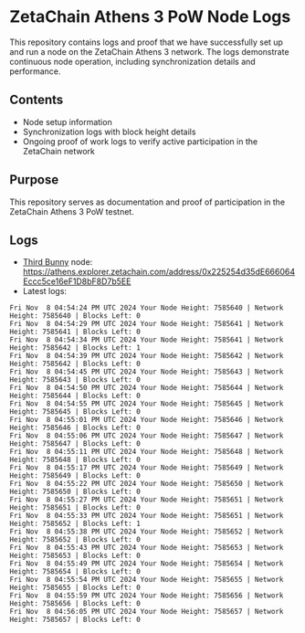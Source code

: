 # ZetaChain Athens 3 PoW Node Logs
This repository contains logs and proof that we have successfully set up and run a node on the ZetaChain Athens 3 network. The logs demonstrate continuous node operation, including synchronization details and performance.

## Contents
- Node setup information
- Synchronization logs with block height details
- Ongoing proof of work logs to verify active participation in the ZetaChain network

## Purpose
This repository serves as documentation and proof of participation in the ZetaChain Athens 3 PoW testnet.

## Logs

- [Third Bunny](https://thirdbunny.xyz/) node: https://athens.explorer.zetachain.com/address/0x225254d35dE666064Eccc5ce16eF1D8bF8D7b5EE
- Latest logs:
```
Fri Nov  8 04:54:24 PM UTC 2024 Your Node Height: 7585640 | Network Height: 7585640 | Blocks Left: 0
Fri Nov  8 04:54:29 PM UTC 2024 Your Node Height: 7585641 | Network Height: 7585641 | Blocks Left: 0
Fri Nov  8 04:54:34 PM UTC 2024 Your Node Height: 7585641 | Network Height: 7585642 | Blocks Left: 1
Fri Nov  8 04:54:39 PM UTC 2024 Your Node Height: 7585642 | Network Height: 7585642 | Blocks Left: 0
Fri Nov  8 04:54:45 PM UTC 2024 Your Node Height: 7585643 | Network Height: 7585643 | Blocks Left: 0
Fri Nov  8 04:54:50 PM UTC 2024 Your Node Height: 7585644 | Network Height: 7585644 | Blocks Left: 0
Fri Nov  8 04:54:55 PM UTC 2024 Your Node Height: 7585645 | Network Height: 7585645 | Blocks Left: 0
Fri Nov  8 04:55:01 PM UTC 2024 Your Node Height: 7585646 | Network Height: 7585646 | Blocks Left: 0
Fri Nov  8 04:55:06 PM UTC 2024 Your Node Height: 7585647 | Network Height: 7585647 | Blocks Left: 0
Fri Nov  8 04:55:11 PM UTC 2024 Your Node Height: 7585648 | Network Height: 7585648 | Blocks Left: 0
Fri Nov  8 04:55:17 PM UTC 2024 Your Node Height: 7585649 | Network Height: 7585649 | Blocks Left: 0
Fri Nov  8 04:55:22 PM UTC 2024 Your Node Height: 7585650 | Network Height: 7585650 | Blocks Left: 0
Fri Nov  8 04:55:27 PM UTC 2024 Your Node Height: 7585651 | Network Height: 7585651 | Blocks Left: 0
Fri Nov  8 04:55:33 PM UTC 2024 Your Node Height: 7585651 | Network Height: 7585652 | Blocks Left: 1
Fri Nov  8 04:55:38 PM UTC 2024 Your Node Height: 7585652 | Network Height: 7585652 | Blocks Left: 0
Fri Nov  8 04:55:43 PM UTC 2024 Your Node Height: 7585653 | Network Height: 7585653 | Blocks Left: 0
Fri Nov  8 04:55:49 PM UTC 2024 Your Node Height: 7585654 | Network Height: 7585654 | Blocks Left: 0
Fri Nov  8 04:55:54 PM UTC 2024 Your Node Height: 7585655 | Network Height: 7585655 | Blocks Left: 0
Fri Nov  8 04:55:59 PM UTC 2024 Your Node Height: 7585656 | Network Height: 7585656 | Blocks Left: 0
Fri Nov  8 04:56:05 PM UTC 2024 Your Node Height: 7585657 | Network Height: 7585657 | Blocks Left: 0
```
